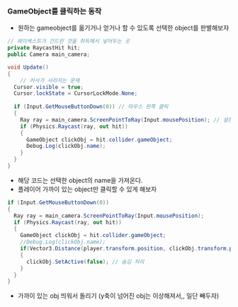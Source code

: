 ### GameObject를 클릭하는 동작

- 원하는 gameobject를 옮기거나 얻거나 할 수 있도록 선택한 object를 판별해보자

```cs
// 레이케스트가 건드린 것을 취득해서 넣어두는 곳
private RaycastHit hit;
public Camera main_camera;

void Update()
{
    // 커서가 사라지는 문제
  Cursor.visible = true;
  Cursor.lockState = CursorLockMode.None;
  
  if (Input.GetMouseButtonDown(0)) // 마우스 왼쪽 클릭
  {
    Ray ray = main_camera.ScreenPointToRay(Input.mousePosition); // 설정한 카메라에서 레이저를 쏴서 물체 탐색
    if (Physics.Raycast(ray, out hit))
    {
      GameObject clickObj = hit.collider.gameObject;
      Debug.Log(clickObj.name);
    }
  }
}
```

- 해당 코드는 선택한 object의 name을 가져온다.
- 플레이어 가까이 있는 object만 클릭할 수 있게 해보자
```cs
if (Input.GetMouseButtonDown(0))
{
  Ray ray = main_camera.ScreenPointToRay(Input.mousePosition);
  if (Physics.Raycast(ray, out hit))
  {
    GameObject clickObj = hit.collider.gameObject;
    //Debug.Log(clickObj.name);
    if(Vector3.Distance(player.transform.position, clickObj.transform.position) < 1f) // object와 player의 거리가 1f 이하일 때
    {
      clickObj.SetActive(false); // 숨김 처리
    }
  }
}
```

+ 가까이 있는 obj 띄워서 돌리기 (y축이 넘어진 obj는 이상해져서,, 일단 빼두자)

